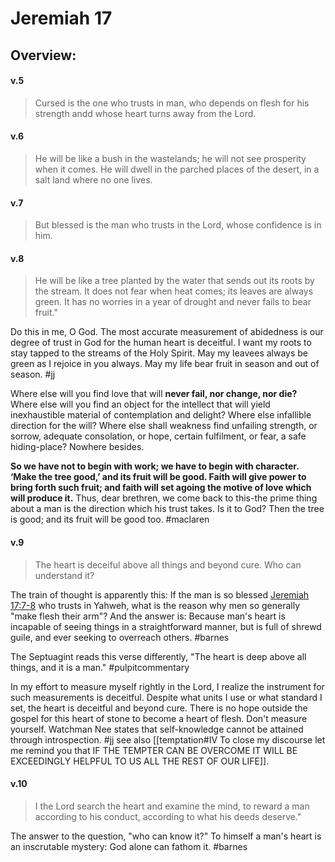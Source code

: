 # Jeremiah 17

## Overview:



#### v.5
>Cursed is the one who trusts in man, who depends on flesh for his strength andd whose heart turns away from the Lord.

#### v.6
>He will be like a bush in the wastelands; he will not see prosperity when it comes. He will dwell in the parched places of the desert, in a salt land where no one lives.

#### v.7
>But blessed is the man who trusts in the Lord, whose confidence is in him.

#### v.8
>He will be like a tree planted by the water that sends out its roots by the stream. It does not fear when heat comes; its leaves are always green. It has no worries in a year of drought and never fails to bear fruit."

Do this in me, O God. The most accurate measurement of abidedness is our degree of trust in God for the human heart is deceitful. I want my roots to stay tapped to the streams of the Holy Spirit. May my leavees always be green as I rejoice in you always. May my life bear fruit in season and out of season.
#jj 

Where else will you find love that will **never fail, nor change, nor die?** Where else will you find an object for the intellect that will yield inexhaustible material of contemplation and delight? Where else infallible direction for the will? Where else shall weakness find unfailing strength, or sorrow, adequate consolation, or hope, certain fulfilment, or fear, a safe hiding-place? Nowhere besides. 

**So we have not to begin with work; we have to begin with character. ‘Make the tree good,’ and its fruit will be good. Faith will give power to bring forth such fruit; and faith will set agoing the motive of love which will produce it.** Thus, dear brethren, we come back to this-the prime thing about a man is the direction which his trust takes. Is it to God? Then the tree is good; and its fruit will be good too.
#maclaren 

#### v.9
>The heart is deceiful above all things and beyond cure. Who can understand it?

The train of thought is apparently this: If the man is so blessed [Jeremiah 17:7-8](http://biblehub.com/jeremiah/17-7.htm) who trusts in Yahweh, what is the reason why men so generally "make flesh their arm"? And the answer is: Because man's heart is incapable of seeing things in a straightforward manner, but is full of shrewd guile, and ever seeking to overreach others.
#barnes 

The Septuagint reads this verse differently, "The heart is deep above all things, and it is a man."
#pulpitcommentary 

In my effort to measure myself rightly in the Lord, I realize the instrument for such measurements is deceitful. Despite what units I use or what standard I set, the heart is deceitful and beyond cure. There is no hope outside the gospel for this heart of stone to become a heart of flesh. Don't measure yourself. Watchman Nee states that self-knowledge cannot be attained through introspection.
#jj see also [[temptation#IV To close my discourse let me remind you that IF THE TEMPTER CAN BE OVERCOME IT WILL BE EXCEEDINGLY HELPFUL TO US ALL THE REST OF OUR LIFE]].

#### v.10
>I the Lord search the heart and examine the mind, to reward a man according to his conduct, according to what his deeds deserve."


The answer to the question, "who can know it?" To himself a man's heart is an inscrutable mystery: God alone can fathom it.
#barnes 